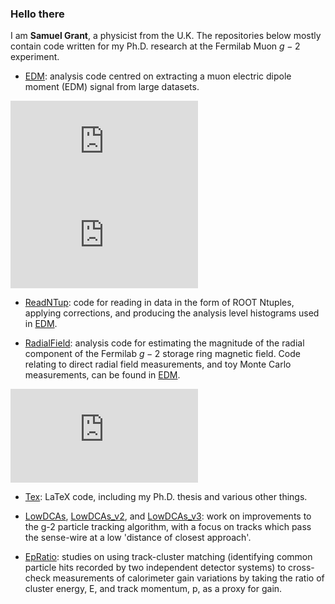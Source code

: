 ### Hello there 

I am **Samuel Grant**, a physicist from the U.K. The repositories below mostly contain code written for my Ph.D. research at the Fermilab Muon $g-2$ experiment. 

- [EDM](https://github.com/sam-grant/EDM): analysis code centred on extracting a muon electric dipole moment (EDM) signal from large datasets. 

![alt text](https://github.com/sam-grant/sam-grant/files/9822117/FoldedWiggle_70_Run-1a_250MeV_1000_2500_MeV_BQ.pdf)
![alt text](https://github.com/sam-grant/sam-grant/files/9822403/S12S18_edmFit_Run-1a_250MeV_1000_2500MeV_randomised_BQ.pdf)

- [ReadNTup](https://github.com/sam-grant/ReadNTup): code for reading in data in the form of ROOT Ntuples, applying corrections, and producing the analysis level histograms used in [EDM](https://github.com/sam-grant/EDM). 

- [RadialField](https://github.com/sam-grant/RadialField): analysis code for estimating the magnitude of the radial component of the Fermilab $g-2$ storage ring magnetic field. Code relating to direct radial field measurements, and toy Monte Carlo measurements, can be found in [EDM](https://github.com/sam-grant/EDM). 

![alt text](https://github.com/sam-grant/sam-grant/files/9823223/BrTempOverlayRun1.pdf)

- [Tex](https://github.com/sam-grant/Tex): LaTeX code, including my Ph.D. thesis and various other things. 

- [LowDCAs](https://github.com/sam-grant/LowDCAs), [LowDCAs_v2](https://github.com/sam-grant/LowDCAs_v2), and [LowDCAs_v3](https://github.com/sam-grant/LowDCAs_v3): work on improvements to the g-2 particle tracking algorithm, with a focus on tracks which pass the sense-wire at a low 'distance of closest approach'. 

- [EpRatio](https://github.com/sam-grant/EpRatio): studies on using track-cluster matching (identifying common particle hits recorded by two independent detector systems) to cross-check measurements of calorimeter gain variations by taking the ratio of cluster energy, E, and track momentum, p, as a proxy for gain. 

<!--
**sam-grant/sam-grant** is a ✨ _special_ ✨ repository because its `README.md` (this file) appears on your GitHub profile.

Here are some ideas to get you started:

- 🔭 I’m currently working on ...
- 🌱 I’m currently learning ...
- 👯 I’m looking to collaborate on ...
- 🤔 I’m looking for help with ...
- 💬 Ask me about ...
- 📫 How to reach me: ...
- 😄 Pronouns: ...
- ⚡ Fun fact: ...
-->
